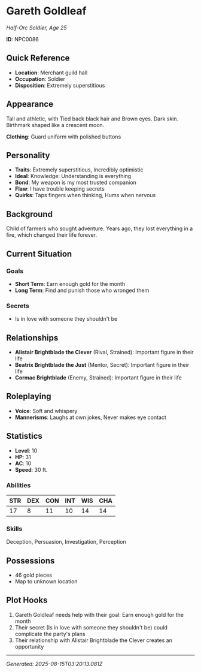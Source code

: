 # Gareth Goldleaf

*Half-Orc Soldier, Age 25*

**ID**: NPC0086

## Quick Reference
- **Location**: Merchant guild hall
- **Occupation**: Soldier
- **Disposition**: Extremely superstitious

## Appearance
Tall and athletic, with Tied back black hair and Brown eyes. Dark skin. Birthmark shaped like a crescent moon.

**Clothing**: Guard uniform with polished buttons

## Personality
- **Traits**: Extremely superstitious, Incredibly optimistic
- **Ideal**: Knowledge: Understanding is everything
- **Bond**: My weapon is my most trusted companion
- **Flaw**: I have trouble keeping secrets
- **Quirks**: Taps fingers when thinking, Hums when nervous

## Background
Child of farmers who sought adventure. Years ago, they lost everything in a fire, which changed their life forever.

## Current Situation
### Goals
- **Short Term**: Earn enough gold for the month
- **Long Term**: Find and punish those who wronged them

### Secrets
- Is in love with someone they shouldn't be

## Relationships
- **Alistair Brightblade the Clever** (Rival, Strained): Important figure in their life
- **Beatrix Brightblade the Just** (Mentor, Secret): Important figure in their life
- **Cormac Brightblade** (Enemy, Strained): Important figure in their life

## Roleplaying
- **Voice**: Soft and whispery
- **Mannerisms**: Laughs at own jokes, Never makes eye contact

## Statistics
- **Level**: 10
- **HP**: 31
- **AC**: 10
- **Speed**: 30 ft.

### Abilities
| STR | DEX | CON | INT | WIS | CHA |
|-----|-----|-----|-----|-----|-----|
| 17 | 8 | 11 | 10 | 14 | 14 |

### Skills
Deception, Persuasion, Investigation, Perception



## Possessions
- 46 gold pieces
- Map to unknown location

## Plot Hooks
1. Gareth Goldleaf needs help with their goal: Earn enough gold for the month
2. Their secret (Is in love with someone they shouldn't be) could complicate the party's plans
3. Their relationship with Alistair Brightblade the Clever creates an opportunity

---
*Generated: 2025-08-15T03:20:13.081Z*
